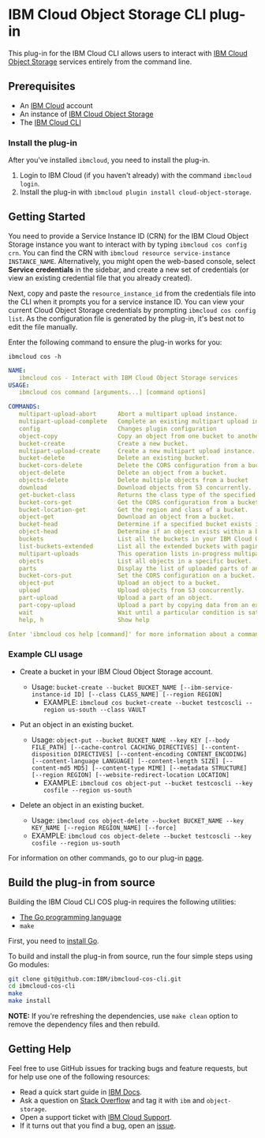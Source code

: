 # IBM Cloud Object Storage CLI plug-in

This plug-in for the IBM Cloud CLI allows users to interact with [IBM Cloud Object Storage][ibm-cos] services entirely from the command line.

## Prerequisites

- An [IBM Cloud][ibm-cloud] account
- An instance of [IBM Cloud Object Storage][cos-docs]
- The [IBM Cloud CLI][ibmcloud-cli-install]

### Install the plug-in

After you've installed `ibmcloud`, you need to install the plug-in.

1. Login to IBM Cloud (if you haven't already) with the command `ibmcloud login`.
2. Install the plug-in with `ibmcloud plugin install cloud-object-storage`.

## Getting Started

You need to provide a Service Instance ID (CRN) for the IBM Cloud Object Storage instance you want to interact with by typing `ibmcloud cos config crn`. You can find the CRN with `ibmcloud resource service-instance INSTANCE_NAME`.  Alternatively, you might open the web-based console, select **Service credentials** in the sidebar, and create a new set of credentials (or view an existing credential file that you already created).

Next, copy and paste the `resource_instance_id` from the credentials file into the CLI when it prompts you for a service instance ID. You can view your current Cloud Object Storage credentials by prompting `ibmcloud cos config list`. As the configuration file is generated by the plug-in, it's best not to edit the file manually.

Enter the following command to ensure the plug-in works for you:

`ibmcloud cos -h`

```yaml
NAME:
   ibmcloud cos - Interact with IBM Cloud Object Storage services
USAGE:
   ibmcloud cos command [arguments...] [command options]

COMMANDS:
   multipart-upload-abort      Abort a multipart upload instance.
   multipart-upload-complete   Complete an existing multipart upload instance.
   config                      Changes plugin configuration
   object-copy                 Copy an object from one bucket to another.
   bucket-create               Create a new bucket.
   multipart-upload-create     Create a new multipart upload instance.
   bucket-delete               Delete an existing bucket.
   bucket-cors-delete          Delete the CORS configuration from a bucket.
   object-delete               Delete an object from a bucket.
   objects-delete              Delete multiple objects from a bucket
   download                    Download objects from S3 concurrently.
   get-bucket-class            Returns the class type of the specified bucket.
   bucket-cors-get             Get the CORS configuration from a bucket.
   bucket-location-get         Get the region and class of a bucket.
   object-get                  Download an object from a bucket.
   bucket-head                 Determine if a specified bucket exists in your account.
   object-head                 Determine if an object exists within a bucket.
   buckets                     List all the buckets in your IBM Cloud Object Storage account.
   list-buckets-extended       List all the extended buckets with pagination support.
   multipart-uploads           This operation lists in-progress multipart uploads.
   objects                     List all objects in a specific bucket.
   parts                       Display the list of uploaded parts of an object.
   bucket-cors-put             Set the CORS configuration on a bucket.
   object-put                  Upload an object to a bucket.
   upload                      Upload objects from S3 concurrently.
   part-upload                 Upload a part of an object.
   part-copy-upload            Upload a part by copying data from an existing object.
   wait                        Wait until a particular condition is satisfied.  Each subcommand polls an API until the listed requirement is met.
   help, h                     Show help

Enter 'ibmcloud cos help [command]' for more information about a command.
```

### Example CLI usage

- Create a bucket in your IBM Cloud Object Storage account.
  - Usage: `bucket-create --bucket BUCKET_NAME [--ibm-service-instance-id ID] [--class CLASS_NAME] [--region REGION]`
    - EXAMPLE: `ibmcloud cos bucket-create --bucket testcoscli --region us-south --class VAULT`

- Put an object in an existing bucket.
  - Usage: `object-put --bucket BUCKET_NAME --key KEY [--body FILE_PATH] [--cache-control CACHING_DIRECTIVES] [--content-disposition DIRECTIVES] [--content-encoding CONTENT_ENCODING] [--content-language LANGUAGE] [--content-length SIZE] [--content-md5 MD5] [--content-type MIME] [--metadata STRUCTURE] [--region REGION] [--website-redirect-location LOCATION]`
    - EXAMPLE: `ibmcloud cos object-put --bucket testcoscli --key cosfile --region us-south`

- Delete an object in an existing bucket.
  - Usage: `ibmcloud cos object-delete --bucket BUCKET_NAME --key KEY_NAME [--region REGION_NAME] [--force]`
  - EXAMPLE: `ibmcloud cos object-delete --bucket testcoscli --key cosfile --region us-south`

For information on other commands, go to our plug-in [page](https://cloud.ibm.com/docs/cloud-object-storage-cli-plugin?topic=cloud-object-storage-cli-ic-use-the-ibm-cli).

## Build the plug-in from source

Building the IBM Cloud CLI COS plug-in requires the following utilities:

- [The Go programming language][golang]
- `make`

First, you need to [install Go][go-install].

To build and install the plug-in from source, run the four simple steps using Go modules:

```sh
git clone git@github.com:IBM/ibmcloud-cos-cli.git
cd ibmcloud-cos-cli
make
make install
```

**NOTE:** If you're refreshing the dependencies, use ```make clean``` option to remove the dependency files and then rebuild.

## Getting Help

Feel free to use GitHub issues for tracking bugs and feature requests, but for help use one of the following resources:

- Read a quick start guide in [IBM Docs](https://cloud.ibm.com/docs/cloud-object-storage-cli-plugin).
- Ask a question on [Stack Overflow](https://stackoverflow.com/) and tag it with `ibm` and `object-storage`.
- Open a support ticket with [IBM Cloud Support](https://cloud.ibm.com/unifiedsupport/supportcenter).
- If it turns out that you find a bug, open an [issue](https://github.com/IBM/ibmcloud-cos-cli/issues/new).

[ibm-cos]: https://cloud.ibm.com/catalog/services/cloud-object-storage
[ibmcloud-cli-install]: https://cloud.ibm.com/docs/cli?topic=cloud-cli-ibmcloud_cli
[go-install]: https://golang.org/doc/install
[golang]: https://golang.org/
[cos-docs]: https://cloud.ibm.com/docs/services/cloud-object-storage?topic=cloud-object-storage-getting-started
[ibm-cloud]: https://cloud.ibm.com
